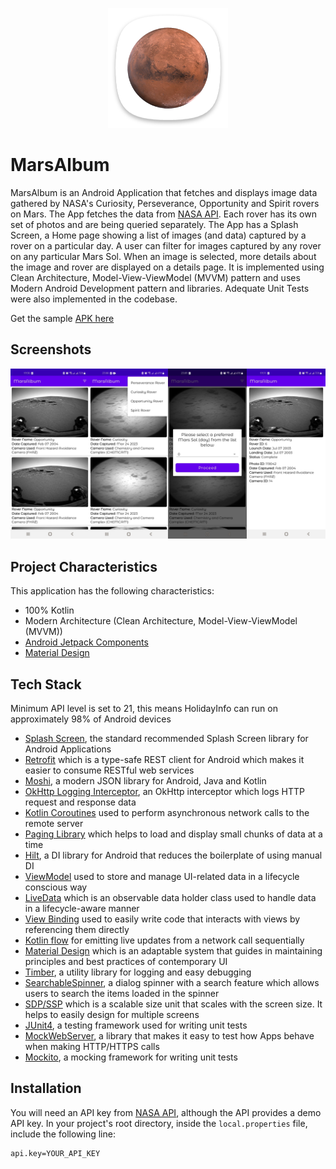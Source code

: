<p align="center">
  <img src="media/app_icon.png" title="App Logo">
</p>

# MarsAlbum

MarsAlbum is an Android Application that fetches and displays image data gathered by NASA's Curiosity, Perseverance, Opportunity and Spirit rovers on Mars. The App fetches the data from [NASA API](https://api.nasa.gov/). Each rover has its own set of photos and are being queried separately. The App has a Splash Screen, a Home page showing a list of images (and data) captured by a rover on a particular day. A user can filter for images captured by any rover on any particular Mars Sol. When an image is selected, more details about the image and rover are displayed on a details page. It is implemented using Clean Architecture, Model-View-ViewModel (MVVM) pattern and uses Modern Android Development pattern and libraries. Adequate Unit Tests were also implemented in the codebase.

Get the sample [APK here](https://github.com/mayorJAY/MarsAlbum/blob/main/media/MarsAlbum.apk)

## Screenshots

<p align="center">
  <img src="media/screenshots.png" title="App Screenshots">
</p>

## Project Characteristics

This application has the following characteristics:
* 100% Kotlin
* Modern Architecture (Clean Architecture, Model-View-ViewModel (MVVM))
* [Android Jetpack Components](https://developer.android.com/jetpack)
* [Material Design](https://material.io/develop/android/docs/getting-started)

## Tech Stack

Minimum API level is set to 21, this means HolidayInfo can run on approximately 98% of Android devices
* [Splash Screen](https://developer.android.com/develop/ui/views/launch/splash-screen), the standard recommended Splash Screen library for Android Applications
* [Retrofit](https://square.github.io/retrofit/) which is a type-safe REST client for Android which makes it easier to consume RESTful web services
* [Moshi](https://github.com/square/moshi), a modern JSON library for Android, Java and Kotlin
* [OkHttp Logging Interceptor](https://github.com/square/okhttp/tree/master/okhttp-logging-interceptor), an OkHttp interceptor which logs HTTP request and response data
* [Kotlin Coroutines](https://developer.android.com/kotlin/coroutines) used to perform asynchronous network calls to the remote server
* [Paging Library](https://developer.android.com/topic/libraries/architecture/paging) which helps to load and display small chunks of data at a time
* [Hilt](https://dagger.dev/hilt/), a DI library for Android that reduces the boilerplate of using manual DI
* [ViewModel](https://developer.android.com/topic/libraries/architecture/viewmodel) used to store and manage UI-related data in a lifecycle conscious way
* [LiveData](https://developer.android.com/topic/libraries/architecture/livedata) which is an observable data holder class used to handle data in a lifecycle-aware manner
* [View Binding](https://developer.android.com/topic/libraries/view-binding) used to easily write code that interacts with views by referencing them directly
* [Kotlin flow](https://developer.android.com/kotlin/flow) for emitting live updates from a network call sequentially
* [Material Design](https://material.io/develop/android/docs/getting-started/) which is an adaptable system that guides in maintaining principles and best practices of contemporary UI
* [Timber](https://github.com/JakeWharton/timber), a utility library for logging and easy debugging
* [SearchableSpinner](https://github.com/miteshpithadiya/SearchableSpinner), a dialog spinner with a search feature which allows users to search the items loaded in the spinner
* [SDP/SSP](https://github.com/intuit/sdp) which is a scalable size unit that scales with the screen size. It helps to easily design for multiple screens
* [JUnit4](https://junit.org/junit4), a testing framework used for writing unit tests
* [MockWebServer](https://javadoc.io/doc/com.squareup.okhttp3/mockwebserver/3.14.9/overview-summary.html), a library that makes it easy to test how Apps behave when making HTTP/HTTPS calls
* [Mockito](https://site.mockito.org/), a mocking framework for writing unit tests

## Installation

You will need an API key from [NASA API](https://api.nasa.gov/), although the API provides a demo API key. In your project's root directory, inside the `local.properties` file, include the following line:

````
api.key=YOUR_API_KEY
````
